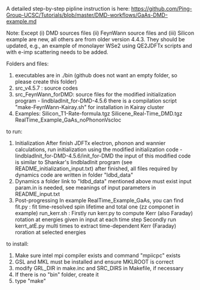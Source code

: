 A detailed step-by-step pipline instruction is here:
https://github.com/Ping-Group-UCSC/Tutorials/blob/master/DMD-workflows/GaAs-DMD-example.md


Note:
Except (i) DMD sources files (ii) FeynWann source files and (iii) Silicon example are new, 
all others are from older version 4.4.3.
They should be updated, e.g., an example of monolayer WSe2 using QE2JDFTx scripts and with e-imp scattering needs to be added.

Folders and files:
1. executables are in ./bin (github does not want an empty folder, so please create this folder)
2. src_v4.5.7 : source codes
3. src_FeynWann_forDMD:
        source files for the modified initialization program - lindbladInit_for-DMD-4.5.6
        there is a compilation script "make-FeynWann-Kairay.sh" for installation in Kairay cluster
4. Examples:
        Silicon_T1-Rate-formula.tgz
        Silicene_Real-Time_DMD.tgz
        RealTime_Example_GaAs_noPhononVscloc

to run:
1. Initialization
   After finish JDFTx electron, phonon and wannier calculations,
   run initialization using the modified initialization code - lindbladInit_for-DMD-4.5.6/init_for-DMD
   the input of this modified code is similar to Shankar's lindbladInit program
   (see README_initialization_input.txt)
   after finished, all files required by dynamics code are written in folder "ldbd_data"
2. Dynamics
   a folder link to "ldbd_data" mentioned above must exist
   input param.in is needed, see meanings of input parameters in README_input.txt
3. Post-progressing
   In example RealTime_Example_GaAs, you can find
   fit.py : fit time-resolved spin lifetime and total one (zz componet in example)
   run_kerr.sh : Firstly run kerr.py to compute Kerr (also Faraday) rotation 
                         at energies given in input at each time step
                         Secondly run kerrt_atE.py multi times to extract time-dependent 
                         Kerr (Faraday) roration at selected energies

to install:
1. Make sure intel mpi compiler exists and command "mpiicpc" exists
2. GSL and MKL must be installed and ensure MKLROOT is correct
3. modify GRL_DIR in make.inc and SRC_DIRS in Makefile, if necessary
4. If there is no "bin" folder, create it
5. type "make"

